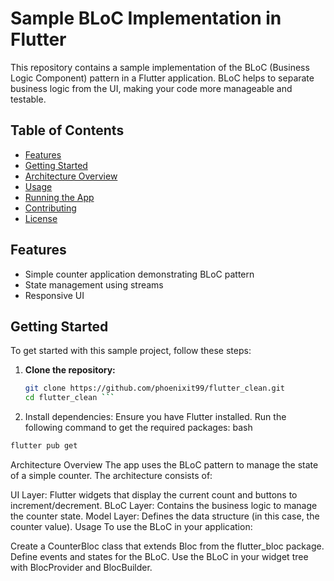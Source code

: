 # Sample BLoC Implementation in Flutter

This repository contains a sample implementation of the BLoC (Business Logic Component) pattern in a Flutter application. BLoC helps to separate business logic from the UI, making your code more manageable and testable.

## Table of Contents

- [Features](#features)
- [Getting Started](#getting-started)
- [Architecture Overview](#architecture-overview)
- [Usage](#usage)
- [Running the App](#running-the-app)
- [Contributing](#contributing)
- [License](#license)

## Features

- Simple counter application demonstrating BLoC pattern
- State management using streams
- Responsive UI

## Getting Started

To get started with this sample project, follow these steps:

1. **Clone the repository:**

   ```bash
   git clone https://github.com/phoenixit99/flutter_clean.git
   cd flutter_clean ```
   
2. Install dependencies: Ensure you have Flutter installed. Run the following command to get the required packages:
bash

 ```bash
flutter pub get 
```

Architecture Overview
The app uses the BLoC pattern to manage the state of a simple counter. The architecture consists of:

UI Layer: Flutter widgets that display the current count and buttons to increment/decrement.
BLoC Layer: Contains the business logic to manage the counter state.
Model Layer: Defines the data structure (in this case, the counter value).
Usage
To use the BLoC in your application:

Create a CounterBloc class that extends Bloc from the flutter_bloc package.
Define events and states for the BLoC.
Use the BLoC in your widget tree with BlocProvider and BlocBuilder. 
